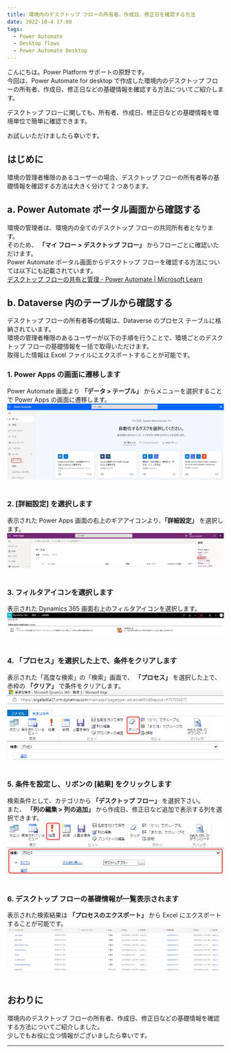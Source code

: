 ```yaml
---
title: 環境内のデスクトップ フローの所有者、作成日、修正日を確認する方法
date: 2022-10-4 17:00
tags:
  - Power Automate
  - Desktop flows
  - Power Automate Desktop
---
```


こんにちは。Power Platform サポートの原野です。  
今回は、Power Automate for desktop で作成した環境内のデスクトップ フローの所有者、作成日、修正日などの基礎情報を確認する方法についてご紹介します。

デスクトップ フローに関しても、所有者、作成日、修正日などの基礎情報を環境単位で簡単に確認できます。
  
お試しいただけましたら幸いです。

<!-- more -->

## はじめに
環境の管理者権限のあるユーザーの場合、デスクトップ フローの所有者等の基礎情報を確認する方法は大きく分けて 2 つあります。

## a. Power Automate ポータル画面から確認する
環境の管理者は、環境内の全てのデスクトップ フローの共同所有者となります。  
そのため、 __「マイ フロー > デスクトップ フロー」__ からフローごとに確認いただけます。  
Power Automate ポータル画面からデスクトップ フローを確認する方法については以下にも記載されています。  
[デスクトップ フローの共有と管理 - Power Automate | Microsoft Learn](https://learn.microsoft.com/ja-jp/power-automate/desktop-flows/manage#list-of-desktop-flows)


## b. Dataverse 内のテーブルから確認する
デスクトップ フローの所有者等の情報は、Dataverse のプロセス テーブルに格納されています。  
環境の管理者権限のあるユーザーが以下の手順を行うことで、環境ごとのデスクトップ フローの基礎情報を一括で取得いただけます。  
取得した情報は Excel ファイルにエクスポートすることが可能です。

### 1. Power Apps の画面に遷移します
Power Automate 画面より __「データ > テーブル」__ からメニューを選択することで Power Apps の画面に遷移します。
![](./PowerAutomateDesktop-GetOwner/image1.png)
<br>
<br>
### 2. [詳細設定] を選択します
表示された Power Apps 画面の右上のギアアイコンより、__「詳細設定」__ を選択します。
![](./PowerAutomateDesktop-GetOwner/image2.png)
<br>
<br>
### 3. フィルタアイコンを選択します
表示された Dynamics 365 画面右上のフィルタアイコンを選択します。
![](./PowerAutomateDesktop-GetOwner/image3.png)
<br>
<br>
### 4. 「プロセス」を選択した上で、条件をクリアします
表示された「高度な検索」の「検索」画面で、 __「プロセス」__ を選択した上で、赤枠の  __「クリア」__ で条件をクリアします。
![](./PowerAutomateDesktop-GetOwner/image4.png)
<br>
<br>
### 5. 条件を設定し、リボンの [結果] をクリックします
検索条件として、カテゴリから __「デスクトップ フロー」__ を選択下さい。  
また、 __「列の編集 > 列の追加」__ から作成日、修正日など追加で表示する列を選択できます。
![](./PowerAutomateDesktop-GetOwner/image5.png)
<br>
<br>
### 6. デスクトップ フローの基礎情報が一覧表示されます  
表示された検索結果は __「プロセスのエクスポート」__ から Excel にエクスポートすることが可能です。
![](./PowerAutomateDesktop-GetOwner/image6.png)
<br>
<br>
## おわりに

環境内のデスクトップ フローの所有者、作成日、修正日などの基礎情報を確認する方法についてご紹介しました。  
少しでもお役に立つ情報がございましたら幸いです。

---
